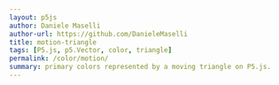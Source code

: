 ```yaml
---  
layout: p5js
author: Daniele Maselli
author-url: https://github.com/DanieleMaselli
title: motion-triangle
tags: [P5.js, p5.Vector, color, triangle]
permalink: /color/motion/
summary: primary colors represented by a moving triangle on P5.js.
---  
```


